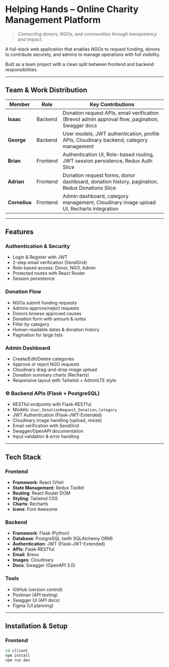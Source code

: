 # Helping Hands – Online Charity Management Platform

> *Connecting donors, NGOs, and communities through transparency and impact.*

A full-stack web application that enables NGOs to request funding, donors to contribute securely, and admins to manage operations with full visibility.

Built as a team project with a clean split between frontend and backend responsibilities.

---

##  Team & Work Distribution

| Member | Role | Key Contributions |
|-------|------|------------------|
| **Isaac** | Backend | Donation request APIs, email verification (Brevo) admin approval flow, pagination, Swagger docs |
| **George** | Backend | User models, JWT authentication, profile APIs, Cloudinary backend, category management|
| **Brian** | Frontend | Authentication UI, Role-based routing, JWT session persistence, Redux Auth Slice |
| **Adrian** | Frontend | Donation request forms, donor dashboard, donation history, pagination, Redux Donations Slice |
| **Cornelius** | Frontend | Admin dashboard, category management, Cloudinary image upload UI, Recharts integration |



---

## Features

###  Authentication & Security
- Login & Register with JWT
- 2-step email verification (SendGrid)
- Role-based access: Donor, NGO, Admin
- Protected routes with React Router
- Session persistence

###  Donation Flow
- NGOs submit funding requests
- Admins approve/reject requests
- Donors browse approved causes
- Donation form with amount & notes
- Filter by category
- Human-readable dates & donation history
- Pagination for large lists

###  Admin Dashboard
- Create/Edit/Delete categories
- Approve or reject NGO requests
- Cloudinary drag-and-drop image upload
- Donation summary charts (Recharts)
- Responsive layout with Tailwind + AdminLTE style

### ⚙ Backend APIs (Flask + PostgreSQL)
- RESTful endpoints with Flask-RESTful
- Models: `User`, `DonationRequest`, `Donation`, `Category`
- JWT Authentication (Flask-JWT-Extended)
- Cloudinary image handling (upload, resize)
- Email verification with SendGrid
- Swagger/OpenAPI documentation
- Input validation & error handling

---

## Tech Stack

### Frontend
- **Framework**: React (Vite)
- **State Management**: Redux Toolkit
- **Routing**: React Router DOM
- **Styling**: Tailwind CSS
- **Charts**: Recharts
- **Icons**: Font Awesome

### Backend
- **Framework**: Flask (Python)
- **Database**: PostgreSQL (with SQLAlchemy ORM)
- **Authentication**: JWT (Flask-JWT-Extended)
- **APIs**: Flask-RESTful
- **Email**: Brevo
- **Images**: Cloudinary
- **Docs**: Swagger (OpenAPI 3.0)

### Tools
- GitHub (version control)
- Postman (API testing)
- Swagger UI (API docs)
- Figma (UI planning)

---

##  Installation & Setup

### Frontend
```bash
cd cllient
npm install
npm run dev
